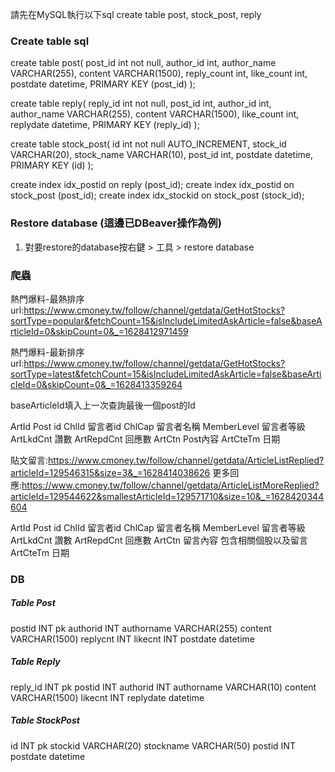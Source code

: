 請先在MySQL執行以下sql create table post, stock_post, reply
### Create table sql
create table post(
	post_id int not null,
	author_id int,
	author_name VARCHAR(255),
	content VARCHAR(1500),
	reply_count int,
	like_count int,
	postdate datetime,
	PRIMARY KEY (post_id)
);

create table reply(
	reply_id int not null,
	post_id int,
	author_id int,
	author_name VARCHAR(255),
	content VARCHAR(1500),
	like_count int,
	replydate datetime,
	PRIMARY KEY (reply_id)
);

create table stock_post(
	id int not null AUTO_INCREMENT,
	stock_id VARCHAR(20),
	stock_name VARCHAR(10),
	post_id int,
	postdate datetime,
	PRIMARY KEY (id)
);

create index idx_postid on reply (post_id);
create index idx_postid on stock_post (post_id);
create index idx_stockid on stock_post (stock_id);
### Restore database (這邊已DBeaver操作為例)
1. 對要restore的database按右鍵 > 工具 > restore database


### 爬蟲
熱門爆料-最熱排序url:https://www.cmoney.tw/follow/channel/getdata/GetHotStocks?sortType=popular&fetchCount=15&isIncludeLimitedAskArticle=false&baseArticleId=0&skipCount=0&_=1628412971459

熱門爆料-最新排序url:https://www.cmoney.tw/follow/channel/getdata/GetHotStocks?sortType=latest&fetchCount=15&isIncludeLimitedAskArticle=false&baseArticleId=0&skipCount=0&_=1628413359264

baseArticleId填入上一次查詢最後一個post的Id

ArtId  Post id
ChlId  留言者id
ChlCap 留言者名稱
MemberLevel 留言者等級
ArtLkdCnt 讚數
ArtRepdCnt 回應數
ArtCtn Post內容
ArtCteTm 日期

貼文留言:https://www.cmoney.tw/follow/channel/getdata/ArticleListReplied?articleId=129546315&size=3&_=1628414038626
更多回應:https://www.cmoney.tw/follow/channel/getdata/ArticleListMoreReplied?articleId=129544622&smallestArticleId=129571710&size=10&_=1628420344604

ArtId  Post id
ChlId  留言者id
ChlCap 留言者名稱
MemberLevel 留言者等級
ArtLkdCnt 讚數
ArtRepdCnt 回應數
ArtCtn 留言內容 包含相關個股以及留言
ArtCteTm 日期

### DB
##### Table Post
postid INT pk
authorid INT
authorname VARCHAR(255)
content VARCHAR(1500)
replycnt INT
likecnt INT
postdate datetime
##### Table Reply
reply_id INT pk
postid INT
authorid INT
authorname VARCHAR(10)
content VARCHAR(1500)
likecnt INT
replydate datetime
##### Table StockPost
id INT pk
stockid VARCHAR(20)
stockname VARCHAR(50)
postid INT
postdate datetime
